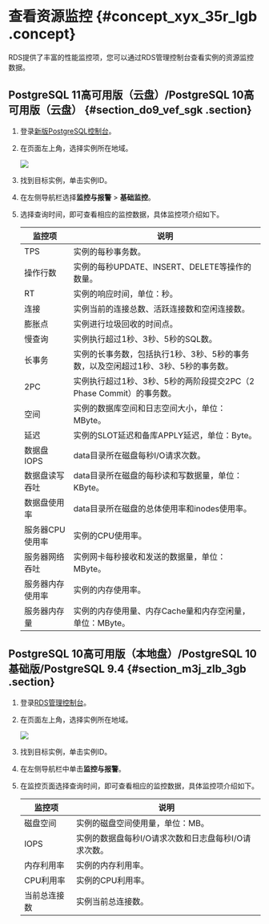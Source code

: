 # 查看资源监控 {#concept_xyx_35r_lgb .concept}

RDS提供了丰富的性能监控项，您可以通过RDS管理控制台查看实例的资源监控数据。

## PostgreSQL 11高可用版（云盘）/PostgreSQL 10高可用版（云盘） {#section_do9_vef_sgk .section}

1.  登录[新版PostgreSQL控制台](https://postgresql.console.aliyun.com/)。
2.  在页面左上角，选择实例所在地域。

    ![](http://static-aliyun-doc.oss-cn-hangzhou.aliyuncs.com/assets/img/62164/156894666449697_zh-CN.png)

3.  找到目标实例，单击实例ID。
4.  在左侧导航栏选择**监控与报警** \> **基础监控**。
5.  选择查询时间，即可查看相应的监控数据，具体监控项介绍如下。

    |监控项|说明|
    |---|--|
    |TPS|实例的每秒事务数。|
    |操作行数|实例的每秒UPDATE、INSERT、DELETE等操作的数量。|
    |RT|实例的响应时间，单位：秒。|
    |连接|实例当前的连接总数、活跃连接数和空闲连接数。|
    |膨胀点|实例进行垃圾回收的时间点。|
    |慢查询|实例执行超过1秒、3秒、5秒的SQL数。|
    |长事务|实例的长事务数，包括执行1秒、3秒、5秒的事务数，以及空闲超过1秒、3秒、5秒的事务数。|
    |2PC|实例执行超过1秒、3秒、5秒的两阶段提交2PC（2 Phase Commit）的事务数。|
    |空间|实例的数据库空间和日志空间大小，单位：MByte。|
    |延迟|实例的SLOT延迟和备库APPLY延迟，单位：Byte。|
    |数据盘IOPS|data目录所在磁盘每秒I/O请求次数。|
    |数据盘读写吞吐|data目录所在磁盘的每秒读和写数据量，单位：KByte。|
    |数据盘使用率|data目录所在磁盘的总体使用率和inodes使用率。|
    |服务器CPU使用率|实例的CPU使用率。|
    |服务器网络吞吐|实例网卡每秒接收和发送的数据量，单位：MByte。|
    |服务器内存使用率|实例的内存使用率。|
    |服务器内存量|实例的内存使用量、内存Cache量和内存空闲量，单位：MByte。|


## PostgreSQL 10高可用版（本地盘）/PostgreSQL 10基础版/PostgreSQL 9.4 {#section_m3j_zlb_3gb .section}

1.  登录[RDS管理控制台](https://rds.console.aliyun.com/)。
2.  在页面左上角，选择实例所在地域。

    ![](http://static-aliyun-doc.oss-cn-hangzhou.aliyuncs.com/assets/img/62164/156894666449697_zh-CN.png)

3.  找到目标实例，单击实例ID。
4.  在左侧导航栏中单击**监控与报警**。
5.  在监控页面选择查询时间，即可查看相应的监控数据，具体监控项介绍如下。

    |监控项|说明|
    |---|--|
    |磁盘空间|实例的磁盘空间使用量，单位：MB。|
    |IOPS|实例的数据盘每秒I/O请求次数和日志盘每秒I/O请求次数。|
    |内存利用率|实例的内存利用率。|
    |CPU利用率|实例的CPU利用率。|
    |当前总连接数|实例当前总连接数。|


